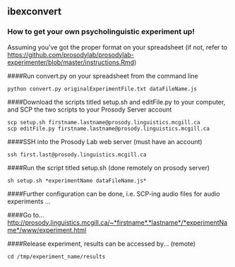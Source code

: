 ## ibexconvert

### How to get your own psycholinguistic experiment up!
Assuming you've got the proper format on your spreadsheet (if not, refer to https://github.com/prosodylab/prosodylab-experimenter/blob/master/instructions.Rmd)

####Run convert.py on your spreadsheet from the command line

``` {r, engine='bash', count_lines}
python convert.py originalExperimentFile.txt dataFileName.js 
```

####Download the scripts titled setup.sh and editFile.py to your computer, and SCP the two scripts to your Prosody Server account

``` {r, engine='bash', count_lines}
scp setup.sh firstname.lastname@prosody.linguistics.mcgill.ca
scp editFile.py firstname.lastname@prosody.linguistics.mcgill.ca
```

####SSH into the Prosody Lab web server (must have an account)

``` {r, engine='bash', count_lines}
ssh first.last@prosody.linguistics.mcgill.ca
```

####Run the script titled setup.sh (done remotely on prosody server)

``` {r, engine='bash', count_lines}
sh setup.sh *experimentName dataFileName.js*
```

####Further configuration can be done, i.e. SCP-ing audio files for audio experiments
...

####Go to...
http://prosody.linguistics.mcgill.ca/~*firstname*.*lastname*/*experimentName*/www/experiment.html


####Release experiment, results can be accessed by... (remote)

``` {r, engine='bash', count_lines}
cd /tmp/experiment_name/results
```

